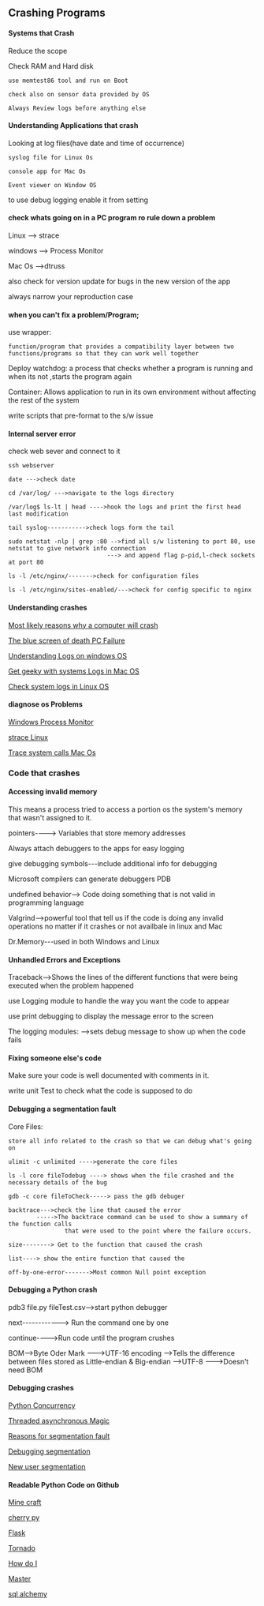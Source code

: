 
## Crashing Programs

#### Systems that Crash

Reduce the scope

Check RAM and Hard disk

    use memtest86 tool and run on Boot

    check also on sensor data provided by OS

    Always Review logs before anything else

#### Understanding Applications that crash

Looking at log files(have date and time of occurrence)

    syslog file for Linux Os

    console app for Mac Os

    Event viewer on Window OS

to use debug logging enable it from setting

#### check whats going on  in a PC program ro rule down a problem

Linux --> strace

windows --> Process Monitor

Mac Os -->dtruss

also check for version update for bugs in the new version of the app

always narrow your reproduction case

#### when you can't fix a problem/Program;

use wrapper:

    function/program that provides a compatibility layer between two functions/programs so that they can work well together

Deploy watchdog:
    a process that checks whether a program is running and when its not ,starts the program again

Container:
    Allows application to run in its own environment without affecting the rest of the system

write scripts that pre-format to the s/w issue


#### Internal server error

check web sever and connect to it

    ssh webserver

    date --->check date

    cd /var/log/ --->navigate to the logs directory

    /var/log$ ls-lt | head ---->hook the logs and print the first head last modification

    tail syslog----------->check logs form the tail

    sudo netstat -nlp | grep :80 -->find all s/w listening to port 80, use netstat to give network info connection
                                ---> and append flag p-pid,l-check sockets at port 80

    ls -l /etc/nginx/------->check for configuration files

    ls -l /etc/nginx/sites-enabled/--->check for config specific to nginx

#### Understanding crashes

[Most likely reasons why a computer will crash](https://www.scientificamerican.com/article/why-do-computers-crash/)

[The blue screen of death PC Failure](https://en.wikipedia.org/wiki/Blue_Screen_of_Death)

[Understanding Logs on windows OS ](https://www.digitalmastersmag.com/magazine/tip-of-the-day-how-to-find-crash-logs-on-windows-10/)

[Get geeky with systems Logs in Mac OS](https://www.howtogeek.com/356942/how-to-view-the-system-log-on-a-mac/)

[Check system logs in Linux OS ](https://www.fosslinux.com/8984/how-to-check-system-logs-on-linux-complete-usage-guide.htm)

#### diagnose os Problems

[Windows Process Monitor](https://docs.microsoft.com/en-us/sysinternals/downloads/procmon)

[strace Linux ](https://www.howtoforge.com/linux-strace-command/)

[Trace system calls Mac Os](https://etcnotes.com/posts/system-call/)


### Code that crashes


#### Accessing invalid memory

This means a process tried to access a portion os the system's memory that wasn't assigned to it.

pointers----> Variables that store memory addresses

Always attach debuggers to the apps for easy logging

give debugging symbols---include additional info for debugging

Microsoft compilers can generate debuggers  PDB

undefined behavior--> Code doing something that is not valid in programming language

Valgrind-->powerful tool that tell us if the code is doing any invalid operations no matter if it crashes or not
            availbale in linux and Mac

Dr.Memory---used in both Windows and Linux

#### Unhandled Errors and Exceptions

Traceback-->Shows the lines of the different functions that were being executed when the problem happened

use Logging module to handle the way you want the code to appear

use print debugging to display the message error to the screen

The logging modules: -->sets debug message to show up when the code fails

#### Fixing someone else's code

Make sure your code is well documented with comments in it.

write unit Test to check what the code is supposed to do

#### Debugging a segmentation fault

Core Files:

    store all info related to the crash so that we can debug what's going on

    ulimit -c unlimited ---->generate the core files

    ls -l core fileTodebug ----> shows when the file crashed and the necessary details of the bug

    gdb -c core fileToCheck-----> pass the gdb debuger

    backtrace--->check the line that caused the error
            ----->The backtrace command can be used to show a summary of the function calls 
                    that were used to the point where the failure occurs.

    size--------> Get to the function that caused the crash

    list----> show the entire function that caused the

    off-by-one-error------->Most common Null point exception


#### Debugging a Python crash

pdb3 file.py fileTest.csv-->start python debugger

next------------> Run the command one by one

continue---->Run code until the program crushes

BOM-->Byte Oder Mark --->UTF-16 encoding
                        -->Tells the difference between files stored as Little-endian & Big-endian
                    -->UTF-8 --->Doesn't need BOM


#### Debugging crashes

[Python Concurrency](https://realpython.com/python-concurrency/)

[Threaded asynchronous Magic](https://hackernoon.com/threaded-asynchronous-magic-and-how-to-wield-it-bba9ed602c32)

[Reasons for segmentation fault](https://stackoverflow.com/questions/33047452/definitive-list-of-common-reasons-for-segmentation-faults)

[Debugging segmentation](https://sites.google.com/a/case.edu/hpcc/home/important-notes-for-new-users/debugging-segmentation-faults)

[New user segmentation](https://sites.google.com/a/case.edu/hpcc/home/important-notes-for-new-users/debugging-segmentation-faults)

#### Readable Python Code on Github

[Mine craft](https://github.com/fogleman/Minecraft)

[cherry py ](https://github.com/cherrypy/cherrypy)

[Flask](https://github.com/pallets/flask)

[Tornado](https://github.com/tornadoweb/tornado)

[How do I](https://github.com/gleitz/howdoi)

[Master ](https://github.com/bottlepy/bottle/blob/master/bottle.py)

[sql alchemy](https://github.com/sqlalchemy/sqlalchemy)



